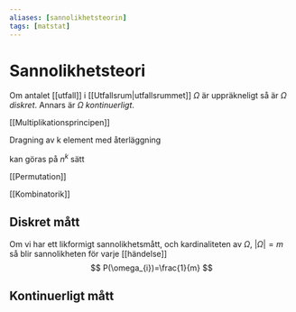 ```yaml
---
aliases: [sannolikhetsteorin]
tags: [matstat]
---
```

# Sannolikhetsteori
Om antalet [[utfall]] i [[Utfallsrum|utfallsrummet]] $\Omega$ är uppräkneligt så är $\Omega$ *diskret*. Annars är $\Omega$ *kontinuerligt*.


[[Multiplikationsprincipen]]

Dragning av k element med återläggning

kan göras på $n^{k}$ sätt

[[Permutation]]

[[Kombinatorik]]

  

## Diskret mått

Om vi har ett likformigt sannolikhetsmått, och kardinaliteten av $\Omega$, $\left| \Omega \right|=m$ så blir sannolikheten för varje [[händelse]] $$ P(\omega_{i})=\frac{1}{m} $$

## Kontinuerligt mått